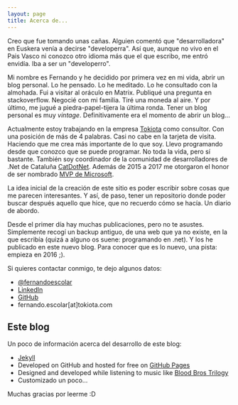 ```yaml
---
layout: page
title: Acerca de...
---
```


<p class="message">
Creo que fue tomando unas cañas. Alguien comentó que "desarrolladora" en Euskera venía a decirse "developerra". Así que, aunque no vivo en el Pais Vasco ni conozco otro idioma más que el que escribo, me entró envidía. Iba a ser un "developerro".
</p>

Mi nombre es Fernando y he decidido por primera vez en mi vida, abrir un blog personal. Lo he pensado. Lo he meditado. Lo he consultado con la almohada. Fui a visitar al oráculo en Matrix. Publiqué una pregunta en stackoverflow. Negocié con mi familia. Tiré una moneda al aire. Y por último, me jugué a piedra-papel-tijera la última ronda. Tener un blog personal es muy *vintage*. Definitivamente era el momento de abrir un blog...

Actualmente estoy trabajando en la empresa [Tokiota](http://www.tokiota.com) como consultor. Con una posición de más de 4 palabras.  Casi no cabe en la tarjeta de visita. Haciendo que me crea más importante de lo que soy. Llevo programando desde que conozco que se puede programar. No toda la vida, pero sí bastante. También soy coordinador de la comunidad de desarrolladores de .Net de Cataluña [CatDotNet](http://www.catdotnet.net). Además de 2015 a 2017 me otorgaron el honor de ser nombrado [MVP de Microsoft](https://mvp.microsoft.com/). 

La idea inicial de la creación de este sitio es poder escribir sobre cosas que me parecen interesantes. Y así, de paso, tener un repositorio donde poder buscar después aquello que hice, que no recuerdo cómo se hacía. Un diario de abordo. 

Desde el primer día hay muchas publicaciones, pero no te asustes. Simplemente recogí un backup antiguo, de una web que ya no existe, en la que escribía (quizá a alguno os suene: programando en .net). Y los he publicado en este nuevo blog. Para conocer que es lo nuevo, una pista: empieza en 2016 ;).

Si quieres contactar conmigo, te dejo algunos datos:

 * [@fernandoescolar](https://twitter.com/fernandoescolar)
 * [LinkedIn](https://es.linkedin.com/in/fernandoescolar)
 * [GitHub](https://github.com/fernandoescolar/)
 * fernando.escolar[at]tokiota.com

## Este blog

Un poco de información acerca del desarrollo de este blog:

 * [Jekyll](http://jekyllrb.com)
 * Developed on GitHub and hosted for free on [GitHub Pages](https://pages.github.com)
 * Designed and developed while listening to music like [Blood Bros Trilogy](https://soundcloud.com/maddecent/sets/blood-bros-series)
 * Customizado un poco...


Muchas gracias por leerme :D
